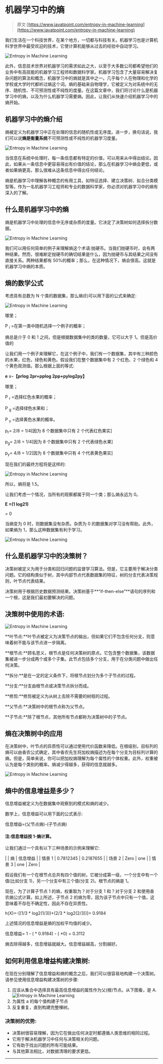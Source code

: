 # 机器学习中的熵

> 原文:[https://www.javatpoint.com/entropy-in-machine-learning](https://www.javatpoint.com/entropy-in-machine-learning)

我们生活在一个科技世界，在某个地方，一切都与科技有关。机器学习也是计算机科学世界中最受欢迎的技术，它使计算机能够从过去的经验中自动学习。

![Entropy in Machine Learning](../Images/b0055660565b86086268baa14329a37a.png)

此外，信息技术世界对机器学习的需求如此之大，以至于大多数公司都希望他们的业务中有高技能的机器学习工程师和数据科学家。机器学习包含了大量容易解决复杂问题的算法和概念，机器学习中的熵就是其中之一。几乎每个人在物理和化学的学校或大学时代都听过熵这个词。熵的基础来自物理学，它被定义为对系统中的无序、随机性、不可预测性或不纯性的度量。在这篇文章中，我们将讨论什么是机器学习中的熵，以及为什么机器学习需要熵。因此，让我们从快速介绍机器学习中的熵开始。

## 机器学习中的熵介绍

熵被定义为机器学习中正在处理的信息的随机性或无序度。进一步，换句话说，我们可以说**熵是衡量系统**不可预测性或不纯性的机器学习度量。

![Entropy in Machine Learning](../Images/a29cd179cb16c550c6faa6146101a4c8.png)

当信息在系统中处理时，每一条信息都有特定的价值，可以用来从中得出结论。因此，如果从一条信息中更容易得出有价值的结论，那么在机器学习中熵会更低，或者如果熵更高，那么很难从这条信息中得出任何结论。

熵是机器学习中理解各种概念的有用工具，如特征选择、建立决策树、拟合分类模型等。作为一名机器学习工程师和专业的数据科学家，你必须对机器学习中的熵有深入的了解。

## 什么是机器学习中的熵

熵是机器学习中处理的信息中无序或杂质的度量。它决定了决策树如何选择拆分数据。

![Entropy in Machine Learning](../Images/a689bda31072b72f4ed730ee1d8853b9.png)

我们可以用任何简单的例子来理解熵这个术语:抛硬币。当我们抛硬币时，会有两种结果。然而，很难断定抛硬币的确切结果是什么，因为抛硬币与其结果之间没有直接关系。两种结果都有 50%的概率；那么，在这种情况下，熵会很高。这就是机器学习中熵的本质。

## 熵的数学公式

考虑具有总数为 N 个类的数据集，那么熵(E)可以用下面的公式来确定:

![Entropy in Machine Learning](../Images/3d47c41f0d2ae5e3a9dddd9c95c926b9.png)

哪里；

P <sub>i</sub> =在第一类中随机选择一个例子的概率；

熵总是介于 0 和 1 之间，但是根据数据集中的类的数量，它可以大于 1。但是高价值的

让我们用一个例子来理解它，在这个例子中，我们有一个数据集，其中有三种颜色的水果，红色，绿色和黄色。假设我们在整个数据集中有 2 个红色、2 个绿色和 4 个黄色观测值。那么根据上面的等式:

**e =-【prlog 2pr+pplog 2pp+pylog2py】**

哪里；

P <sub>r</sub> =选择红色水果的概率；

P <sub>g</sub> =选择绿色水果和；

P <sub>y</sub> =选择黄色水果的概率。

p<sub>r</sub>= 2/8 = 1/4[因为 8 个数据集中只有 2 个代表红色果实]

p<sub>g</sub>= 2/8 = 1/4[因为 8 个数据集中只有 2 个代表绿色水果]

p<sub>y</sub>= 4/8 = 1/2[因为 8 个数据集中只有 4 个代表黄色果实]

现在我们的最终方程将是这样的:

![Entropy in Machine Learning](../Images/a4da80b40fb0109b19b0db072944b6a3.png)

所以，熵将是 1.5。

让我们考虑一个情况，当所有的观察都属于同一个类；那么熵永远为 0。

**E =(1 log21)**

= 0

当熵变为 0 时，则数据集没有杂质。杂质为 0 的数据集对学习没有帮助。此外，如果熵为 1，那么这种数据集有利于学习。

![Entropy in Machine Learning](../Images/abff4137112c29e87eb6b319f3abc254.png)

## 什么是机器学习中的决策树？

决策树被定义为用于分类和回归问题的监督学习算法。但是，它主要用于解决分类问题。它的结构类似于树，其中内部节点代表数据集的特征，树的分支代表决策规则，叶节点代表结果。

决策树用于根据历史数据预测结果。决策树基于**“if-then-else”**语句的序列和一个根，这是我们最初要解决的问题。

## 决策树中使用的术语:

![Entropy in Machine Learning](../Images/a2d6c48f7962a3c8eb9ea7f42f069b9a.png)

**叶节点:**叶节点被定义为决策节点的输出，但如果它们不包含任何分支，则意味着树不能与该节点进一步隔离。

**根节点:**顾名思义，根节点是任何决策树的原点。它包含整个数据集，该数据集被进一步分成两个或多个子集。此节点包括多个分支，用于在分类问题中做出任何决策。

**拆分:**是在一定的定义条件下，将根节点划分为多个子节点的过程。

**分支:**分支由根节点或决策节点拆分而成。

**修剪:**修剪被定义为从树上去除不需要的树枝的过程。

**父节点:**决策树中的根节点称为父节点。

**子节点:**除了根节点，其他所有节点都称为决策树中的子节点。

## 熵在决策树中的应用

在决策树中，叶节点的异质性可以通过使用代价函数来降低。在根级别，目标列的熵可以由香农公式确定，其中香农先生将加权熵描述为在每个分支为目标列计算的熵。但是，简单来说，你可以把加权熵理解为每个属性的个体权重。此外，权重被认为是每个类别的概率。熵减少得越多，获得的信息就越多。

![Entropy in Machine Learning](../Images/dfed3f4239aa8b254fd08764b5141240.png)

## 熵中的信息增益是多少？

信息增益被定义为在数据集中观察到的模式和熵的减少。

数学上，信息增益可以用下面的公式表示:

信息增益=(父节点熵)-(子节点熵)

#### 注:信息增益按 1-熵计算。

让我们通过一个具有以下三种场景的示例来理解它:

|  | 熵 | 信息增益 |
| 情景 1 | 0.7812345 | 0.2187655 |
| 场景 2 | Zero | one |
| 情景 3 | one | Zero |

假设我们有一个在根节点总共有四个值的树，它被分成第一级，一个分支中有一个值(比如分支 1)，另一个分支中有三个值(分支 2)。根节点的熵是 1。

现在，为了计算子节点 1 的熵，权重取为？对于分支 1 和？对于分支 2 和使用香农熵公式计算。如上所述，子节点 2 的熵为零，因为该子节点中只有一个值，这意味着不存在不确定性，因此不存在异质性。

h(X)=-[(1/3 * log2(1/3))+(2/3 * log2(2/3))]= 0.9184

上述情况的信息增益是熵的加权平均值的减少。

信息增益= 1 - ( * 0.9184) - ( *0) = 0.3112

熵去除得越多，信息增益就越大。信息增益越高，分割越好。

## 如何利用信息增益构建决策树:

在现在分别理解了信息增益和熵的概念之后，我们可以很容易地构建一个决策树。请参见使用信息增益构建决策树的步骤:

1.  应该从集合中选择具有最高信息增益的属性作为父(根)节点。从下图看，是 A.
    ![Entropy in Machine Learning](../Images/671b08d3073ded3d489710a777d1147e.png)
2.  为属性 a 的每个值构建子节点
3.  反复重复，直到构建完整棵树。

### 决策树的优势:

*   决策树很容易理解，因为它在做出任何决定时都遵循人类思维的相同过程。
*   它用于解决机器学习中任何与决策相关的问题。
*   它有助于找出问题的所有可能结果。
*   与其他算法相比，对数据清理的要求更低。

* * *